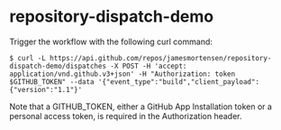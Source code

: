 # repository-dispatch-demo

Trigger the workflow with the following curl command:

```
$ curl -L https://api.github.com/repos/jamesmortensen/repository-dispatch-demo/dispatches -X POST -H 'accept: application/vnd.github.v3+json' -H "Authorization: token $GITHUB_TOKEN" --data '{"event_type":"build","client_payload":{"version":"1.1"}'
```

Note that a GITHUB_TOKEN, either a GitHub App Installation token or a personal access token, is required in the Authorization header.
